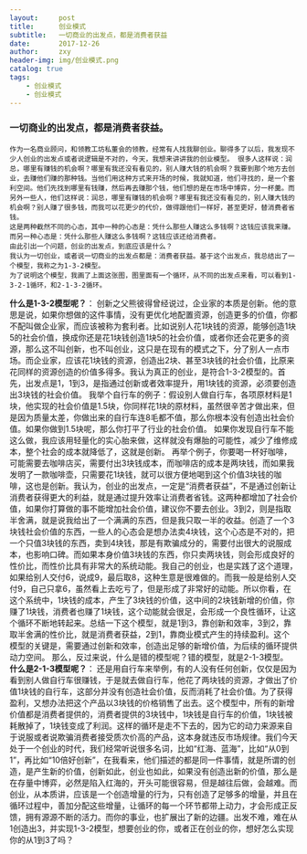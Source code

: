 ```yaml
---
layout:     post
title:      创业模式
subtitle:   一切商业的出发点，都是消费者获益
date:       2017-12-26
author:     zxy
header-img: img/创业模式.png
catalog: true
tags:
    - 创业模式
    - 创业模式
---
```

### 一切商业的出发点，都是消费者获益。
    作为一名商业顾问，和领教工坊私董会的领教，经常有人找我聊创业。聊得多了以后，我发现不少人创业的出发点或者说逻辑是不对的，今天，我想来讲讲我的创业模型。 很多人这样说：润总，哪里有赚钱的机会啊？哪里有我还没有看见的，别人赚大钱的机会啊？我要到那个地方去创业，去赚他们赚的那种钱。当他们用这种方式来开场的时候，我就知道，他们寻找的，是一个套利空间。他们先找到哪里有钱赚，然后再去赚那个钱，他们想的是在市场中博弈，分一杯羹。而另外一些人，他们这样说：润总，哪里有赚钱的机会啊？哪里有我还没有看见的，别人赚大钱的机会啊？别人赚了很多钱，而我可以花更少的代价，做得跟他们一样好，甚至更好，替消费者省钱。
    这是两种截然不同的心态，其中一种的心态是：凭什么那些人赚这么多钱啊？这钱应该我来赚。而另一种心态是：凭什么那些人赚这么多钱啊？这钱应该还给消费者。
    由此引出一个问题，创业的出发点，到底应该是什么？
    我认为一切创业，或者说一切商业的出发点都是：消费者获益。基于这个出发点，我总结出了一个模型，我称之为1-3-2模型。
    为了说明这个模型，我画了上面这张图，图里面有一个循环，从不同的出发点来看，可以看到1-3-2-1循环，和2-1-3-2循环。
**什么是1-3-2模型呢？**：
创新之父熊彼得曾经说过，企业家的本质是创新。他的意思是说，如果你想做的这件事情，没有更优化地配置资源，创造更多的价值，你都不配叫做企业家，而应该被称为套利者。比如说别人花1块钱的资源，能够创造1块5的社会价值，换成你还是花1块钱创造1块5的社会价值，或者你还会花更多的资源，那么这不叫创新，也不叫创业，这只是在现有的模式之下，分了别人一点市场。而企业家，应该花1块钱的资源，创造出2块、甚至3块钱的社会价值，比原来花同样的资源创造的价值多得多。我认为真正的创业，是符合1-3-2模型的。首先，出发点是1，1到3，是指通过创新或者效率提升，用1块钱的资源，必须要创造出3块钱的社会价值。
我举个自行车的例子：假设别人做自行车，各项原材料是1块，他实现的社会价值是1.5块，你同样花1块的原材料，虽然很辛苦才做出来，但是因为质量太差，你做出来的自行车连8毛都不值，那么你根本没有创造出社会价值。如果你做到1.5块呢，那么你打平了行业的社会价值。
如果你发现自行车不能这么做，我应该用轻量化的实心胎来做，这样就没有爆胎的可能性，减少了维修成本，整个社会的成本就降低了，这就是创新。
再举个例子，你要喝一杯好咖啡，可能需要去咖啡店买，需要付出3块钱成本，而咖啡店的成本是两块钱，而如果我发明了一款咖啡壶，只需要花1块钱，就可以很方便地喝到这个价值3块钱的咖啡，这也是创新。我认为，创业的出发点，一定是“消费者获益”，不是通过创新让消费者获得更大的利益，就是通过提升效率让消费者省钱。这两种都增加了社会价值，如果你打算做的事不能增加社会价值，建议你不要去创业。3到2，则是指取半舍满，就是说我给出了一个满满的东西，但是我只取一半的收益。创造了一个3块钱社会价值的东西，一些人的心态会是想办法卖4块钱，这个心态是不对的，把一个只值3块钱的东西，卖到4块钱，那是有欺骗成分的，需要付出很大的说服成本，也影响口碑。而如果本身价值3块钱的东西，你只卖两块钱，则会形成良好的性价比，而性价比具有非常大的系统动能。我自己的创业，也是实践了这个道理，如果给别人交付6，说成9，最后取8，这种生意是很难做的。而我一般是给别人交付9，自己只拿6，虽然看上去吃亏了，但是形成了非常好的动能。所以你看，在这个系统中，1块钱的成本，产生了3块钱的价值，这中间的2块钱新增的价值，你赚了1块钱，消费者也赚了1块钱，这个动能就会很足，会形成一个良性循环，让这个循环不断地转起来。总结一下这个模型，就是1到3，靠创新和效率，3到2，靠取半舍满的性价比，就是消费者获益，2到1，靠商业模式产生的持续盈利。这个模型的关键是，需要通过创新和效率，创造出足够的新增价值，为后续的循环提供动力空间。
那么，反过来说，什么是错的模型呢？错的模型，就是2-1-3模型。
**什么是2-1-3模型呢？**：
还是用自行车来举例，有的人没有任何创新，仅仅是因为看到别人做自行车很赚钱，于是就去做自行车，他花了两块钱的资源，才做出了价值1块钱的自行车，这部分并没有创造社会价值，反而消耗了社会价值。为了获得盈利，又想办法把这个产品以3块钱的价格销售了出去。这个模型中，所有的新增价值都是消费者提供的，消费者提供的3块钱中，1块钱是自行车的价值，1块钱被耗散掉了，1块钱变成了利润。这样的循环是走不下去的，因为它的动力来源来自于说服或者说欺骗消费者接受质次价高的产品，这本身就违反市场规律。我们今天处于一个创业的时代，我们经常听说很多名词，比如“红海、蓝海”，比如“从0到1”，再比如“10倍好创新”，在我看来，他们描述的都是同一件事情，就是所谓的创造，是产生新的价值，创新如此，创业也如此，如果没有创造出新的价值，那么是在存量中博弈，必然是陷入红海的，开头可能很容易，但是越往后做，会越难。而创业，从本质讲，应该是一个创造增量的行为，只有创造了足够多的增量，并且在循环过程中，善加分配这些增量，让循环的每一个环节都带上动力，才会形成正反馈，拥有源源不断的活力。而你的事业，也扩展出了新的边疆。出发不难，难在从1创造出3，并实现1-3-2模型，想要创业的你，或者正在创业的你，想好怎么实现你的从1到3了吗？